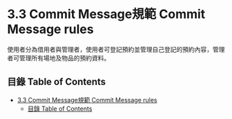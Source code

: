 # 3.3 Commit Message規範 Commit Message rules
使用者分為借用者與管理者，使用者可登記預約並管理自己登記的預約內容，管理者可管理所有場地及物品的預約資料。  

## 目錄 Table of Contents
- [3.3 Commit Message規範 Commit Message rules](#33-commit-message規範-commit-message-rules)
  - [目錄 Table of Contents](#目錄-table-of-contents)

